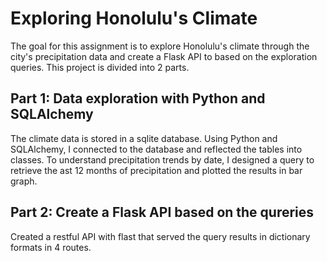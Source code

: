<h1>Exploring Honolulu's Climate</h1>

The goal for this assignment is to explore Honolulu's climate through the city's precipitation data and create a Flask API to based on the exploration queries.  This project is divided into 2 parts.

<h2>Part 1: Data exploration with Python and SQLAlchemy</h2>

The climate data is stored in a sqlite database.  Using Python and SQLAlchemy, I connected to the database and reflected the tables into classes.  To understand precipitation trends by date, I designed a query to retrieve the ast 12 months of precipitation and plotted the results in bar graph.
  


<h2>Part 2:  Create a Flask API based on the qureries</h2>

Created a restful API with flast that served the query results in dictionary formats in 4 routes.
